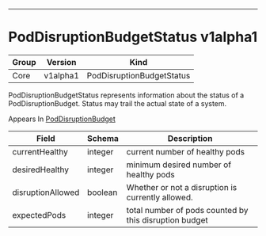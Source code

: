 

-----------
# PodDisruptionBudgetStatus v1alpha1



Group        | Version     | Kind
------------ | ---------- | -----------
Core | v1alpha1 | PodDisruptionBudgetStatus







PodDisruptionBudgetStatus represents information about the status of a PodDisruptionBudget. Status may trail the actual state of a system.

<aside class="notice">
Appears In <a href="#poddisruptionbudget-v1alpha1">PodDisruptionBudget</a> </aside>

Field        | Schema     | Description
------------ | ---------- | -----------
currentHealthy | integer | current number of healthy pods
desiredHealthy | integer | minimum desired number of healthy pods
disruptionAllowed | boolean | Whether or not a disruption is currently allowed.
expectedPods | integer | total number of pods counted by this disruption budget






